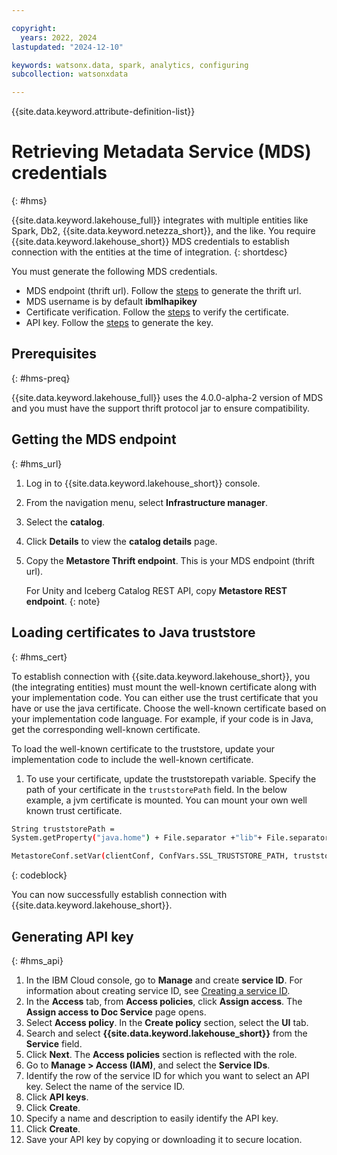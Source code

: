 ```yaml
---

copyright:
  years: 2022, 2024
lastupdated: "2024-12-10"

keywords: watsonx.data, spark, analytics, configuring
subcollection: watsonxdata

---
```


{{site.data.keyword.attribute-definition-list}}

# Retrieving Metadata Service (MDS) credentials
{: #hms}

{{site.data.keyword.lakehouse_full}} integrates with multiple entities like Spark, Db2, {{site.data.keyword.netezza_short}}, and the like. You require {{site.data.keyword.lakehouse_short}} MDS credentials to establish connection with the entities at the time of integration.
{: shortdesc}

You must generate the following MDS credentials.


* MDS endpoint (thrift url). Follow the [steps](#hms_url) to generate the thrift url.
* MDS username is by default **ibmlhapikey**
* Certificate verification. Follow the [steps](#hms_cert) to verify the certificate.
* API key. Follow the [steps](#hms_api) to generate the key.


## Prerequisites
{: #hms-preq}

{{site.data.keyword.lakehouse_full}} uses the 4.0.0-alpha-2 version of MDS and you must have the support thrift protocol jar to ensure compatibility.


## Getting the MDS endpoint
{: #hms_url}

1. Log in to {{site.data.keyword.lakehouse_short}} console.
1. From the navigation menu, select **Infrastructure manager**.
1. Select the **catalog**.
1. Click **Details** to view the **catalog details** page.
1. Copy the **Metastore Thrift endpoint**. This is your MDS endpoint (thrift url).

   For Unity and Iceberg Catalog REST API, copy **Metastore REST endpoint**.
   {: note}

## Loading certificates to Java truststore
{: #hms_cert}

To establish connection with {{site.data.keyword.lakehouse_short}}, you (the integrating entities) must mount the well-known certificate along with your implementation code. You can either use the trust certificate that you have or use the java certificate. Choose the well-known certificate based on your implementation code language. For example, if your code is in Java, get the corresponding well-known certificate.

To load the well-known certificate to the truststore, update your implementation code to include the well-known certificate.

1. To use your certificate, update the truststorepath variable. Specify the path of your certificate in the `truststorePath` field. In the below example, a jvm certificate is mounted. You can mount your own well known trust certificate.

```bash
String truststorePath =
System.getProperty("java.home") + File.separator +"lib"+ File.separator + "security" + File.separator + "cacerts";

MetastoreConf.setVar(clientConf, ConfVars.SSL_TRUSTSTORE_PATH, truststorePath);
```
{: codeblock}

You can now successfully establish connection with {{site.data.keyword.lakehouse_short}}.

## Generating API key
{: #hms_api}

1. In the IBM Cloud console, go to **Manage** and create **service ID**. For information about creating service ID, see [Creating a service ID](https://ondeck.console.cloud.ibm.com/docs/account?topic=account-serviceids&interface=ui#create_serviceid).
1. In the **Access** tab, from **Access policies**, click **Assign access**. The **Assign access to Doc Service** page opens.
1. Select **Access policy**. In the **Create policy** section, select the **UI** tab.
1. Search and select **{{site.data.keyword.lakehouse_short}}** from the **Service** field.
1. Click **Next**. The **Access policies** section is reflected with the role.
1. Go to **Manage > Access (IAM)**, and select the **Service IDs**.
1. Identify the row of the service ID for which you want to select an API key. Select the name of the service ID.
1. Click **API keys**.
1. Click **Create**.
1. Specify a name and description to easily identify the API key.
1. Click **Create**.
1. Save your API key by copying or downloading it to secure location.
